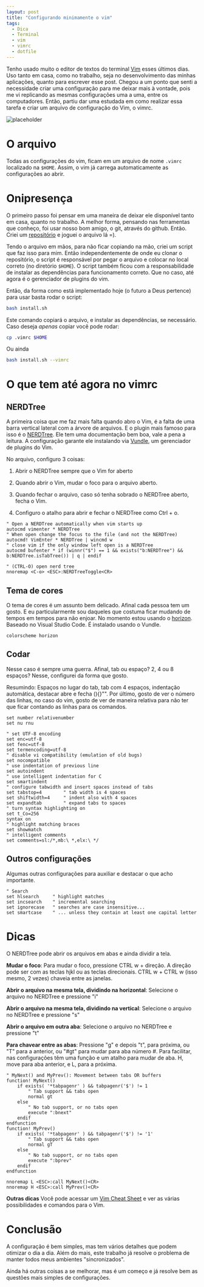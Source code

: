 ```yaml
---
layout: post
title: "Configurando minimamente o vim"
tags: 
  - Dica
  - Terminal
  - vim
  - vimrc
  - dotfile
---
```


Tenho usado muito o editor de textos do terminal [Vim](https://www.vim.org/) esses últimos dias. Uso tanto em casa, como no trabalho, seja no desenvolvimento das minhas aplicações, quanto para escrever esse post. Chegou a um ponto que senti a necessidade criar uma configuração para me deixar mais à vontade, pois me vi replicando as mesmas configurações uma a uma, entre os computadores. Então, partiu dar uma estudada em como realizar essa tarefa e criar um arquivo de configuração do Vim, o vimrc.

![placeholder](/assets/images/2019-05-30-vimrc/vim_logo.jpg "Logo do Vim")

<!-- more -->

# O arquivo

Todas as configurações do vim, ficam em um arquivo de nome `.vimrc` localizado na `$HOME`. Assim, o vim já carrega automaticamente as configurações ao abrir.

# Onipresença


O primeiro passo foi pensar em uma maneira de deixar ele disponível tanto em casa, quanto no trabalho. A melhor forma, pensando nas ferramentas que conheço, foi usar nosso bom amigo, o git, através do github. Então. Criei um [repositório](https://github.com/djunho/dotfiles/tree/master/vimrc) e joguei o arquivo lá =).

Tendo o arquivo em mãos, para não ficar copiando na mão, criei um script que faz isso para mim. Então independentemente de onde eu clonar o repositório, o script é responsável por pegar o arquivo e colocar no local correto (no diretório `$HOME`). O script também ficou com a responsabilidade de instalar as dependências para funcionamento correto. Que no caso, até agora é o gerenciador de plugins do vim.

Então, da forma como está implementado hoje (o futuro a Deus pertence) para usar basta rodar o script:

```bash
bash install.sh
```

Este comando copiará o arquivo, e instalar as dependências, se necessário. Caso deseja *apenas* copiar você pode rodar:

```bash
cp .vimrc $HOME
```

Ou ainda

```bash
bash install.sh --vimrc
```

# O que tem até agora no vimrc


## NERDTree


A primeira coisa que me faz mais falta quando abro o Vim, é a falta de uma barra vertical lateral com a árvore de arquivos. E o plugin mais famoso para isso é o [NERDTree](https://github.com/scrooloose/nerdtree). Ele tem uma documentação bem boa, vale a pena a leitura. A configuração garante ele instalando via [Vundle](https://github.com/VundleVim/Vundle.vim), um gerenciador de plugins do Vim.

No arquivo, configuro 3 coisas:

1. Abrir o NERDTree sempre que o Vim for aberto

2. Quando abrir o Vim, mudar o foco para o arquivo aberto.

3. Quando fechar o arquivo, caso só tenha sobrado o NERDTree aberto, fecha o Vim.

4. Configuro o atalho para abrir e fechar o NERDTree como Ctrl + o.


```vim
" Open a NERDTree automatically when vim starts up
autocmd vimenter * NERDTree
" When open change the focus to the file (and not the NERDTree)
autocmd! VimEnter * NERDTree | wincmd w
" close vim if the only window left open is a NERDTree
autocmd bufenter * if (winnr("$") == 1 && exists("b:NERDTree") && b:NERDTree.isTabTree()) | q | endif
```

```vim 
" (CTRL-O) open nerd tree
nnoremap <C-o> <ESC>:NERDTreeToggle<CR>
```

## Tema de cores

O tema de cores é um assunto bem delicado. Afinal cada pessoa tem um gosto. E eu particularmente sou daqueles que costuma ficar mudando de tempos em tempos para não enjoar.
No momento estou usando o [horizon](https://github.com/ntk148v/vim-horizon). Baseado no Visual Studio Code. É instalado usando o Vundle.

```vim
colorscheme horizon
```

## Codar

Nesse caso é sempre uma guerra. Afinal, tab ou espaço? 2, 4 ou 8 espaços?
Nesse, configurei da forma que gosto.

Resumindo: Espaços no lugar do tab, tab com 4 espaços, indentação automática, destacar abre e fecha (){}"". Por último, gosto de ver o número das linhas, no caso do vim, gosto de ver de maneira relativa para não ter que ficar contando as linhas para os comandos.

```vim
set number relativenumber
set nu rnu

" set UTF-8 encoding
set enc=utf-8
set fenc=utf-8
set termencoding=utf-8
" disable vi compatibility (emulation of old bugs)
set nocompatible
" use indentation of previous line
set autoindent
" use intelligent indentation for C
set smartindent
" configure tabwidth and insert spaces instead of tabs
set tabstop=4        " tab width is 4 spaces
set shiftwidth=4     " indent also with 4 spaces
set expandtab        " expand tabs to spaces
" turn syntax highlighting on
set t_Co=256
syntax on
" highlight matching braces
set showmatch
" intelligent comments
set comments=sl:/*,mb:\ *,elx:\ */
```

## Outros configurações

Algumas outras configurações para auxiliar e destacar o que acho importante.

```vim
" Search
set hlsearch     " highlight matches
set incsearch    " incremental searching
set ignorecase   " searches are case insensitive...
set smartcase    " ... unless they contain at least one capital letter  
```

# Dicas

O NERDTree pode abrir os arquivos em abas e ainda dividir a tela.

**Mudar o foco**:
Para mudar o foco, pressione CTRL w + direção. A direção pode ser com as teclas hjkl ou as teclas direcionais. CTRL w + CTRL w (isso mesmo, 2 vezes) chaveia entre as janelas.

**Abrir o arquivo na mesma tela, dividindo na horizontal**:
Selecione o arquivo no NERDTree e pressione "i"

**Abrir o arquivo na mesma tela, dividindo na vertical**:
Selecione o arquivo no NERDTree e pressione "s"

**Abrir o arquivo em outra aba**:
Selecione o arquivo no NERDTree e pressione "t"

**Para chavear entre as abas**:
Pressione "g" e depois "t", para próxima, ou "T" para a anterior, ou "#gt" para mudar para aba número #. Para facilitar, nas configurações têm uma função e um atalho para mudar de aba. H, move para aba anterior, e L, para a próxima.

```vim
" MyNext() and MyPrev(): Movement between tabs OR buffers
function! MyNext()
    if exists( '*tabpagenr' ) && tabpagenr('$') != 1
        " Tab support && tabs open
        normal gt
    else
        " No tab support, or no tabs open
        execute ":bnext"
    endif
endfunction
function! MyPrev()
    if exists( '*tabpagenr' ) && tabpagenr('$') != '1'
        " Tab support && tabs open
        normal gT
    else
        " No tab support, or no tabs open
        execute ":bprev"
    endif
endfunction

nnoremap L <ESC>:call MyNext()<CR>
nnoremap H <ESC>:call MyPrev()<CR>
```

**Outras dicas**
Você pode acessar um [Vim Cheat Sheet](https://vim.rtorr.com/) e ver as várias possibilidades e comandos para o Vim.

# Conclusão

A configuração é bem simples, mas tem vários detalhes que podem otimizar o dia a dia. Além do mais, este trabalho já resolve o problema de manter todos meus ambientes "sincronizados".

Ainda há outras coisas a se melhorar, mas é um começo e já resolve bem as questões mais simples de configurações.